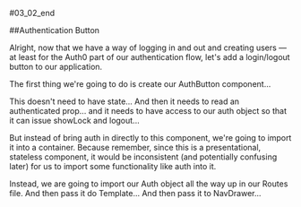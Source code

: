 #03_02_end

##Authentication Button

Alright, now that we have a way of logging in and out and creating users –– at least for the Auth0 part of our authentication flow, let's add a login/logout button to our application.

The first thing we're going to do is create our AuthButton component...

This doesn't need to have state... And then it needs to read an authenticated prop... and it needs to have access to our auth object so that it can issue showLock and logout...

But instead of bring auth in directly to this component, we're going to import it into a container. Because remember, since this is a presentational, stateless component, it would be inconsistent (and potentially confusing later) for us to import some functionality like auth into it.

Instead, we are going to import our Auth object all the way up in our Routes file. And then pass it do Template... And then pass it to NavDrawer... 
